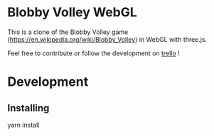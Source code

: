 Blobby Volley WebGL
===================

This is a clone of the Blobby Volley game (https://en.wikipedia.org/wiki/Blobby_Volley) in WebGL with three.js.

Feel free to contribute or follow the development on [trello][1] !

# Development

## Installing

yarn install


[1]: https://trello.com/b/08zk3eEw/blobby-volley-webgl
